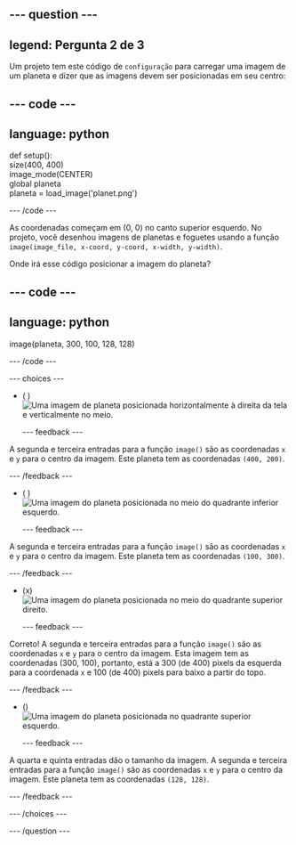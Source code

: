
--- question ---
---
legend: Pergunta 2 de 3
---

Um projeto tem este código de `configuração` para carregar uma imagem de um planeta e dizer que as imagens devem ser posicionadas em seu centro:

--- code ---
---
language: python
---

def setup():   
  size(400, 400)   
  image_mode(CENTER)   
  global planeta   
  planeta = load_image('planet.png')

--- /code ---

As coordenadas começam em (0, 0) no canto superior esquerdo. No projeto, você desenhou imagens de planetas e foguetes usando a função `image(image_file, x-coord, y-coord, x-width, y-width)`.

Onde irá esse código posicionar a imagem do planeta?

--- code ---
---
language: python
---

image(planeta, 300, 100, 128, 128)

--- /code ---

--- choices ---

- ( )
![Uma imagem de planeta posicionada horizontalmente à direita da tela e verticalmente no meio.](images/planet400200.png)

  --- feedback ---

A segunda e terceira entradas para a função `image()` são as coordenadas `x` e `y` para o centro da imagem. Este planeta tem as coordenadas `(400, 200)`.

  --- /feedback ---

- ( )
![Uma imagem do planeta posicionada no meio do quadrante inferior esquerdo.](images/planet100300.png)

  --- feedback ---

A segunda e terceira entradas para a função `image()` são as coordenadas `x` e `y` para o centro da imagem. Este planeta tem as coordenadas `(100, 300)`.

  --- /feedback ---

- (x)
![Uma imagem do planeta posicionada no meio do quadrante superior direito.](images/planet300100.png)

  --- feedback ---

Correto! A segunda e terceira entradas para a função `image()` são as coordenadas `x` e `y` para o centro da imagem. Esta imagem tem as coordenadas (300, 100), portanto, está a 300 (de 400) pixels da esquerda para a coordenada `x` e 100 (de 400) pixels para baixo a partir do topo.

  --- /feedback ---

- ()
![Uma imagem do planeta posicionada no quadrante superior esquerdo.](images/planet128128.png)

  --- feedback ---

A quarta e quinta entradas dão o tamanho da imagem. A segunda e terceira entradas para a função `image()` são as coordenadas `x` e `y` para o centro da imagem. Este planeta tem as coordenadas `(128, 128)`.

  --- /feedback ---

--- /choices ---

--- /question ---
